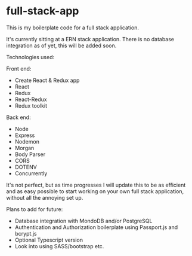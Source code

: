 # full-stack-app

This is my boilerplate code for a full stack application. 

It's currently sitting at a ERN stack application. There is no database integration as of yet, this will be added soon.

Technologies used:

Front end:
- Create React & Redux app
- React
- Redux
- React-Redux
- Redux toolkit


Back end:
- Node
- Express
- Nodemon
- Morgan
- Body Parser
- CORS
- DOTENV
- Concurrently

It's not perfect, but as time progresses I will update this to be as efficient and as easy possible to start working on your own full stack application,
without all the annoying set up.


Plans to add for future:
- Database integration with MondoDB and/or PostgreSQL
- Authentication and Authorization boilerplate using Passport.js and bcrypt.js
- Optional Typescript version
- Look into using SASS/bootstrap etc.
